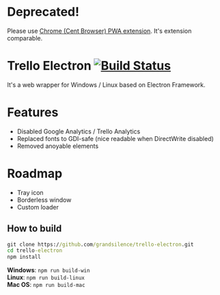 # Deprecated!
Please use [Chrome (Cent Browser) PWA extension](https://github.com/grandsilence/chrome-pwa-apps). It's extension comparable.

# Trello Electron [![Build Status](https://travis-ci.com/grandsilence/trello-electron.svg?branch=master)](https://travis-ci.com/grandsilence/trello-electron)
It's a web wrapper for Windows / Linux based on Electron Framework.

# Features
- Disabled Google Analytics / Trello Analytics
- Replaced fonts to GDI-safe (nice readable when DirectWrite disabled)
- Removed anoyable elements

# Roadmap
- Tray icon
- Borderless window
- Custom loader

## How to build
```cmd
git clone https://github.com/grandsilence/trello-electron.git
cd trello-electron
npm install
```
**Windows**: `npm run build-win`  
**Linux**: `npm run build-linux`  
**Mac OS**: `npm run build-mac`
